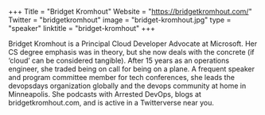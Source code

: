+++
Title = "Bridget Kromhout"
Website = "https://bridgetkromhout.com/"
Twitter = "bridgetkromhout"
image = "bridget-kromhout.jpg"
type = "speaker"
linktitle = "bridget-kromhout"
+++

Bridget Kromhout is a Principal Cloud Developer Advocate at Microsoft. Her CS degree emphasis was in theory, but she now deals with the concrete (if ‘cloud’ can be considered tangible). After 15 years as an operations engineer, she traded being on call for being on a plane. A frequent speaker and program committee member for tech conferences, she leads the devopsdays organization globally and the devops community at home in Minneapolis. She podcasts with Arrested DevOps, blogs at bridgetkromhout.com, and is active in a Twitterverse near you.
